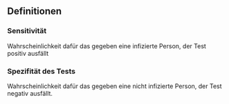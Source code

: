 ## Definitionen

### Sensitivität

Wahrscheinlichkeit dafür das gegeben eine infizierte Person, der Test positiv ausfällt

### Spezifität des Tests

Wahrscheinlichkeit dafür das gegeben eine nicht infizierte Person, der Test negativ ausfällt.
